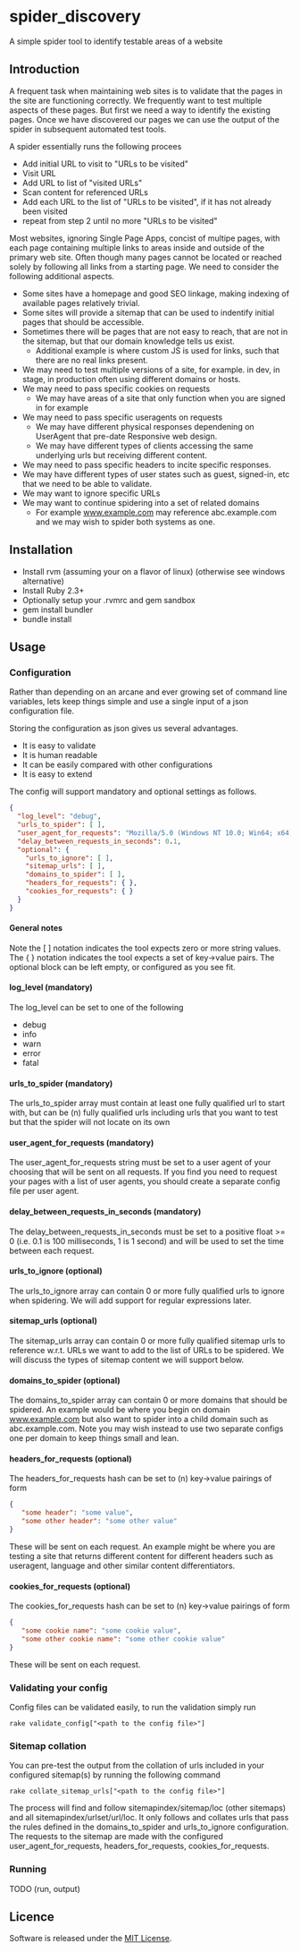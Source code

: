 # spider_discovery
A simple spider tool to identify testable areas of a website

## Introduction
A frequent task when maintaining web sites is to validate that the pages in the site are functioning correctly.
We frequently want to test multiple aspects of these pages.
But first we need a way to identify the existing pages.
Once we have discovered our pages we can use the output of the spider in subsequent automated test tools.

A spider essentially runs the following procees
* Add initial URL to visit to "URLs to be visited"
* Visit URL
* Add URL to list of "visited URLs"
* Scan content for referenced URLs
* Add each URL to the list of "URLs to be visited", if it has not already been visited
* repeat from step 2 until no more "URLs to be visited"

Most websites, ignoring Single Page Apps, concist of multipe pages, with each page containing multiple links to areas inside and outside of the primary web site. Often though many pages cannot be located or reached solely by following all links from a starting page. 
We need to consider the following additional aspects.
- Some sites have a homepage and good SEO linkage, making indexing of available pages relatively trivial.
- Some sites will provide a sitemap that can be used to indentify initial pages that should be accessible.
- Sometimes there will be pages that are not easy to reach, that are not in the sitemap, but that our domain knowledge tells us exist.
  - Additional example is where custom JS is used for links, such that there are no real links present.
- We may need to test multiple versions of a site, for example. in dev, in stage, in production often using different domains or hosts.
- We may need to pass specific cookies on requests
  - We may have areas of a site that only function when you are signed in for example
- We may need to pass specific useragents on requests
  - We may have different physical responses dependening on UserAgent that pre-date Responsive web design.
  - We may have different types of clients accessing the same underlying urls but receiving different content.
- We may need to pass specific headers to incite specific responses.
- We may have different types of user states such as guest, signed-in, etc that we need to be able to validate.
- We may want to ignore specific URLs
- We may want to continue spidering into a set of related domains
  - For example www.example.com may reference abc.example.com and we may wish to spider both systems as one.

## Installation
- Install rvm (assuming your on a flavor of linux) (otherwise see windows alternative) 
- Install Ruby 2.3+
- Optionally setup your .rvmrc and gem sandbox 
- gem install bundler
- bundle install

## Usage
### Configuration
Rather than depending on an arcane and ever growing set of command line variables, lets keep things simple and use a 
single input of a json configuration file.

Storing the configuration as json gives us several advantages.
- It is easy to validate
- It is human readable
- It can be easily compared with other configurations
- It is easy to extend  

The config will support mandatory and optional settings as follows.
````json
{
  "log_level": "debug",
  "urls_to_spider": [ ],
  "user_agent_for_requests": "Mozilla/5.0 (Windows NT 10.0; Win64; x64) AppleWebKit/537.36 (KHTML, like Gecko) Chrome/66.0.3359.139 Safari/537.36",
  "delay_between_requests_in_seconds": 0.1,
  "optional": {
    "urls_to_ignore": [ ],
    "sitemap_urls": [ ],
    "domains_to_spider": [ ],
    "headers_for_requests": { },
    "cookies_for_requests": { }
  }
}
````

#### General notes
Note the [ ] notation indicates the tool expects zero or more string values.
The { } notation indicates the tool expects a set of key->value pairs. 
The optional block can be left empty, or configured as you see fit.

#### log_level (mandatory)
The log_level can be set to one of the following
- debug
- info
- warn
- error
- fatal

#### urls_to_spider (mandatory)
The urls_to_spider array must contain at least one fully qualified url to start with, but can be (n) fully qualified urls including urls that you want 
to test but that the spider will not locate on its own

#### user_agent_for_requests (mandatory)
The user_agent_for_requests string must be set to a user agent of your choosing that will be sent on all requests.
If you find you need to request your pages with a list of user agents, you should create a separate config file per 
user agent.

#### delay_between_requests_in_seconds (mandatory)
The delay_between_requests_in_seconds must be set to a positive float >= 0 (i.e. 0.1 is 100 milliseconds, 1 is 1 second) 
and will be used to set the time between each request.

#### urls_to_ignore (optional)
The urls_to_ignore array can contain 0 or more fully qualified urls to ignore when spidering.
We will add support for regular expressions later.

#### sitemap_urls (optional)
The sitemap_urls array can contain 0 or more fully qualified sitemap urls to reference w.r.t. URLs we want to add to the list of URLs 
to be spidered. We will discuss the types of sitemap content we will support below.

#### domains_to_spider (optional)
The domains_to_spider array can contain 0 or more domains that should be spidered. An example would be where you begin 
on domain www.example.com but also want to spider into a child domain such as abc.example.com.
Note you may wish instead to use two separate configs one per domain to keep things small and lean.

#### headers_for_requests (optional)
The headers_for_requests hash can be set to (n) key->value pairings of form
```json
{
   "some header": "some value",
   "some other header": "some other value"   
}
```
These will be sent on each request.
An example might be where you are testing a site that returns different content for different headers such as useragent,
language and other similar content differentiators. 

#### cookies_for_requests (optional)
The cookies_for_requests hash can be set to (n) key->value pairings of form
```json
{
   "some cookie name": "some cookie value",
   "some other cookie name": "some other cookie value"   
}
```
These will be sent on each request.

### Validating your config
Config files can be validated easily, to run the validation simply run
````
rake validate_config["<path to the config file>"]
````

### Sitemap collation
You can pre-test the output from the collation of urls included in your configured sitemap(s)
by running the following command
````
rake collate_sitemap_urls["<path to the config file>"]
````
The process will find and follow sitemapindex/sitemap/loc (other sitemaps) and all sitemapindex/urlset/url/loc.
It only follows and collates urls that pass the rules defined in the domains_to_spider and urls_to_ignore configuration.
The requests to the sitemap are made with the configured user_agent_for_requests, headers_for_requests, cookies_for_requests. 

### Running
TODO (run, output)

## Licence
Software is released under the [MIT License](LICENSE).
